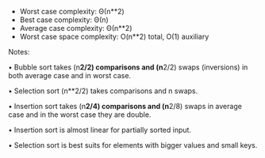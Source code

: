 - Worst case complexity: Θ(n**2)
- Best case complexity: Θ(n)
- Average case complexity: Θ(n**2)
- Worst case space complexity: O(n**2) total, O(1) auxiliary

Notes:

• Bubble sort takes (n**2/2) comparisons and (n**2/2) swaps (inversions) in both average case
and in worst case.

• Selection sort (n**2/2) takes comparisons and n swaps.

• Insertion sort takes (n**2/4) comparisons and (n**2/8) swaps in average case and in the worst
case they are double.

• Insertion sort is almost linear for partially sorted input.

• Selection sort is best suits for elements with bigger values and small keys.
